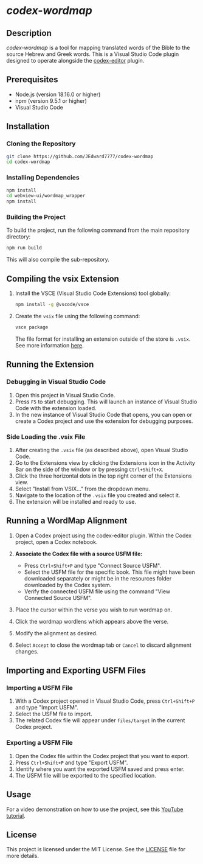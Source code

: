 # _codex-wordmap_

## Description
_codex-wordmap_ is a tool for mapping translated words of the Bible to the source Hebrew and Greek words. This is a Visual Studio Code plugin designed to operate alongside the [codex-editor](https://github.com/genesis-ai-dev/codex-editor) plugin.

## Prerequisites
- Node.js (version 18.16.0 or higher)
- npm (version 9.5.1 or higher)
- Visual Studio Code

## Installation

### Cloning the Repository
```sh
git clone https://github.com/JEdward7777/codex-wordmap
cd codex-wordmap
```

### Installing Dependencies
```sh
npm install
cd webview-ui/wordmap_wrapper
npm install
```

### Building the Project
To build the project, run the following command from the main repository directory:
```sh
npm run build
```
This will also compile the sub-repository.

## Compiling the vsix Extension

1. Install the VSCE (Visual Studio Code Extensions) tool globally:
    ```sh
    npm install -g @vscode/vsce
    ```

2. Create the `vsix` file using the following command:
    ```sh
    vsce package
    ```
   The file format for installing an extension outside of the store is `.vsix`. See more information [here](https://code.visualstudio.com/api/working-with-extensions/publishing-extension).

## Running the Extension

### Debugging in Visual Studio Code

1. Open this project in Visual Studio Code.
2. Press `F5` to start debugging. This will launch an instance of Visual Studio Code with the extension loaded.
3. In the new instance of Visual Studio Code that opens, you can open or create a Codex project and use the extension for debugging purposes.

### Side Loading the .vsix File

1. After creating the `.vsix` file (as described above), open Visual Studio Code.
2. Go to the Extensions view by clicking the Extensions icon in the Activity Bar on the side of the window or by pressing `Ctrl+Shift+X`.
3. Click the three horizontal dots in the top right corner of the Extensions view.
4. Select "Install from VSIX..." from the dropdown menu.
5. Navigate to the location of the `.vsix` file you created and select it.
6. The extension will be installed and ready to use.

## Running a WordMap Alignment

1. Open a Codex project using the codex-editor plugin. Within the Codex project, open a Codex notebook.
2. **Associate the Codex file with a source USFM file:**
   - Press `Ctrl+Shift+P` and type "Connect Source USFM".
   - Select the USFM file for the specific book. This file might have been downloaded separately or might be in the resources folder downloaded by the Codex system.
   - Verify the connected USFM file using the command "View Connected Source USFM".

3. Place the cursor within the verse you wish to run wordmap on.
4. Click the wordmap wordlens which appears above the verse.
5. Modify the alignment as desired.
6. Select `Accept` to close the wordmap tab or `Cancel` to discard alignment changes.

## Importing and Exporting USFM Files

### Importing a USFM File
1. With a Codex project opened in Visual Studio Code, press `Ctrl+Shift+P` and type "Import USFM".
2. Select the USFM file to import.
3. The related Codex file will appear under `files/target` in the current Codex project.

### Exporting a USFM File
1. Open the Codex file within the Codex project that you want to export.
2. Press `Ctrl+Shift+P` and type "Export USFM".
3. Identify where you want the exported USFM saved and press enter.
4. The USFM file will be exported to the specified location.

## Usage

For a video demonstration on how to use the project, see this [YouTube tutorial](https://youtu.be/a50lTK3R8po).

## License

This project is licensed under the MIT License. See the [LICENSE](./LICENSE) file for more details.